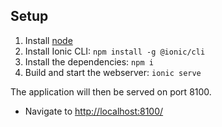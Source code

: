 ## Setup

1. Install [node](https://nodejs.org/en/)
1. Install Ionic CLI: `npm install -g @ionic/cli`
1. Install the dependencies: `npm i`
1. Build and start the webserver: `ionic serve`

The application will then be served on port 8100.
- Navigate to <http://localhost:8100/>
